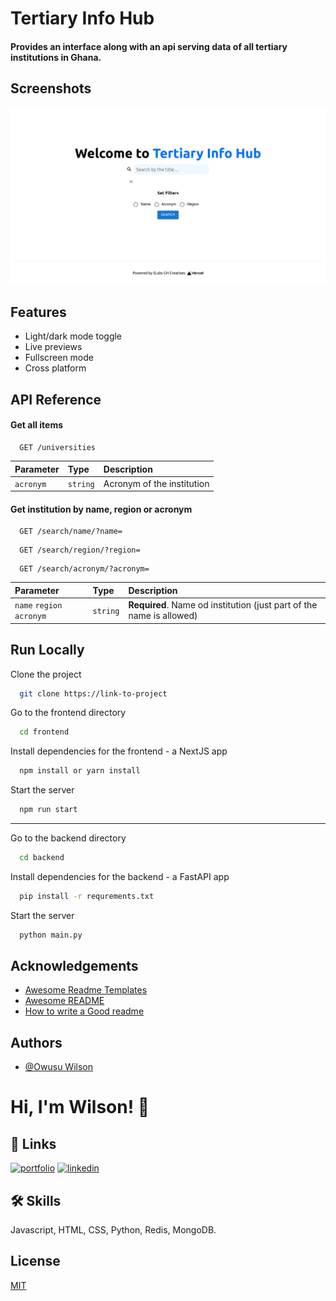 # Tertiary Info Hub

#### Provides an interface along with an api serving data of all tertiary institutions in Ghana.

## Screenshots

![App Screenshot](https://github.com/Owusu-Wilson/TertiaryInfoAPI/blob/master/screenshot.png)

## Features

- Light/dark mode toggle
- Live previews
- Fullscreen mode
- Cross platform

## API Reference

#### Get all items

```http
  GET /universities
```

| Parameter | Type     | Description                |
| :-------- | :------- | :------------------------- |
| `acronym` | `string` | Acronym of the institution |

#### Get institution by name, region or acronym

```http
  GET /search/name/?name=
```

```http
  GET /search/region/?region=
```

```http
  GET /search/acronym/?acronym=
```

| Parameter                 | Type     | Description                                                          |
| :------------------------ | :------- | :------------------------------------------------------------------- |
| `name` `region` `acronym` | `string` | **Required**. Name od institution (just part of the name is allowed) |

## Run Locally

Clone the project

```bash
  git clone https://link-to-project
```

Go to the frontend directory

```bash
  cd frontend
```

Install dependencies for the frontend - a NextJS app

```bash
  npm install or yarn install
```

Start the server

```bash
  npm run start
```

<hr>
Go to the backend directory

```bash
  cd backend
```

Install dependencies for the backend - a FastAPI app

```bash
  pip install -r requrements.txt
```

Start the server

```bash
  python main.py
```

## Acknowledgements

- [Awesome Readme Templates](https://awesomeopensource.com/project/elangosundar/awesome-README-templates)
- [Awesome README](https://github.com/matiassingers/awesome-readme)
- [How to write a Good readme](https://bulldogjob.com/news/449-how-to-write-a-good-readme-for-your-github-project)

## Authors

- [@Owusu Wilson](https://www.github.com/Owusu-Wilson)

# Hi, I'm Wilson! 👋

## 🔗 Links

[![portfolio](https://img.shields.io/badge/my_portfolio-000?style=for-the-badge&logo=ko-fi&logoColor=white)](https://katherineoelsner.com/)
[![linkedin](https://img.shields.io/badge/linkedin-0A66C2?style=for-the-badge&logo=linkedin&logoColor=white)](https://www.linkedin.com/wilson-owusu)

## 🛠 Skills

Javascript, HTML, CSS, Python, Redis, MongoDB.

## License

[MIT](https://choosealicense.com/licenses/mit/)

